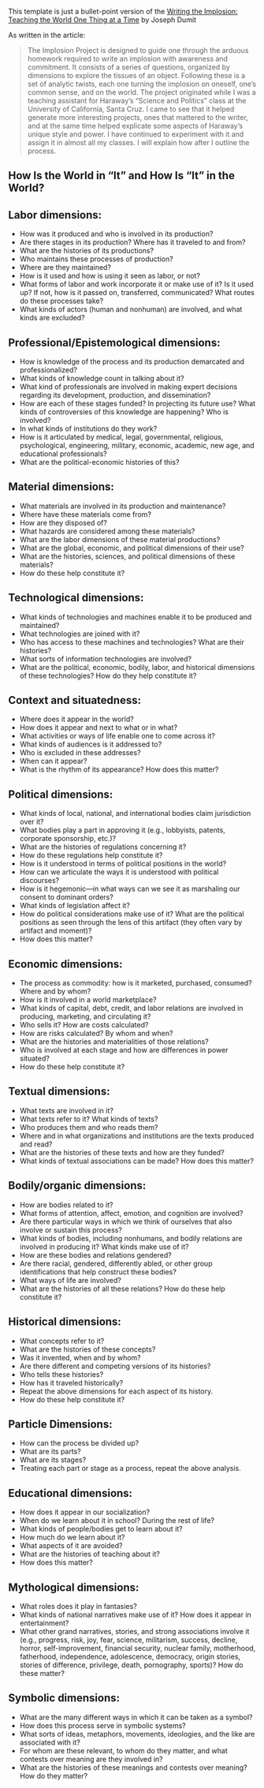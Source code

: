 This template is just a bullet-point version of the [Writing the Implosion: Teaching the World One Thing at a Time](https://journal.culanth.org/index.php/ca/article/view/ca29.2.09/301) by Joseph Dumit

As written in the article: 

> The Implosion Project is designed to guide one through the arduous homework required to write an implosion with awareness and commitment. It consists of a series of questions, organized by dimensions to explore the tissues of an object. Following these is a set of analytic twists, each one turning the implosion on oneself, one’s common sense, and on the world. The project originated while I was a teaching assistant for Haraway’s “Science and Politics” class at the University of California, Santa Cruz. I came to see that it helped generate more interesting projects, ones that mattered to the writer, and at the same time helped explicate some aspects of Haraway’s unique style and power. I have continued to experiment with it and assign it in almost all my classes. I will explain how after I outline the process.

## How Is the World in “It” and How Is “It” in the World?

## Labor dimensions: 
* How was it produced and who is involved in its production? 
* Are there stages in its production? Where has it traveled to and from? 
* What are the histories of its productions? 
* Who maintains these processes of production? 
* Where are they maintained? 
* How is it used and how is using it seen as labor, or not? 
* What forms of labor and work incorporate it or make use of it? Is it used up? If not, how is it passed on, transferred, communicated? What routes do these processes take? 
* What kinds of actors (human and nonhuman) are involved, and what kinds are excluded?

## Professional/Epistemological dimensions:
* How is knowledge of the process and its production demarcated and professionalized? 
* What kinds of knowledge count in talking about it?
* What kind of professionals are involved in making expert decisions regarding its development, production, and dissemination? 
* How are each of these stages funded? In projecting its future use? What kinds of controversies of this knowledge are happening? Who is involved? 
* In what kinds of institutions do they work? 
* How is it articulated by medical, legal, governmental, religious, psychological, engineering, military, economic, academic, new age, and educational professionals?
* What are the political-economic histories of this?

## Material dimensions: 
* What materials are involved in its production and maintenance? 
* Where have these materials come from? 
* How are they disposed of? 
* What hazards are considered among these materials? 
* What are the labor dimensions of these material productions? 
* What are the global, economic, and political dimensions of their use? 
* What are the histories, sciences, and political dimensions of these materials? 
* How do these help constitute it?

## Technological dimensions: 
* What kinds of technologies and machines enable it to be produced and maintained? 
* What technologies are joined with it? 
* Who has access to these machines and technologies? What are their histories? 
* What sorts of information technologies are involved? 
* What are the political, economic, bodily, labor, and historical dimensions of these technologies? How do they help constitute it?

## Context and situatedness:
* Where does it appear in the world? 
* How does it appear and next to what or in what? 
* What activities or ways of life enable one to come across it? 
* What kinds of audiences is it addressed to? 
* Who is excluded in these addresses? 
* When can it appear? 
* What is the rhythm of its appearance? How does this matter?

## Political dimensions: 
* What kinds of local, national, and international bodies claim jurisdiction over it? 
* What bodies play a part in approving it (e.g., lobbyists, patents, corporate sponsorship, etc.)? 
* What are the histories of regulations concerning it? 
* How do these regulations help constitute it? 
* How is it understood in terms of political positions in the world? 
* How can we articulate the ways it is understood with political discourses? 
* How is it hegemonic—in what ways can we see it as marshaling our consent to dominant orders? 
* What kinds of legislation affect it? 
* How do political considerations make use of it? What are the political positions as seen through the lens of this artifact (they often vary by artifact and moment)? 
* How does this matter?

## Economic dimensions: 
* The process as commodity: how is it marketed, purchased, consumed? Where and by whom? 
* How is it involved in a world marketplace? 
* What kinds of capital, debt, credit, and labor relations are involved in producing, marketing, and circulating it? 
* Who sells it? How are costs calculated? 
* How are risks calculated? By whom and when? 
* What are the histories and materialities of those relations? 
* Who is involved at each stage and how are differences in power situated? 
* How do these help constitute it?

## Textual dimensions: 
* What texts are involved in it? 
* What texts refer to it? What kinds of texts? 
* Who produces them and who reads them? 
* Where and in what organizations and institutions are the texts produced and read? 
* What are the histories of these texts and how are they funded? 
* What kinds of textual associations can be made? How does this matter?

## Bodily/organic dimensions:
* How are bodies related to it? 
* What forms of attention, affect, emotion, and cognition are involved? 
* Are there particular ways in which we think of ourselves that also involve or sustain this process? 
* What kinds of bodies, including nonhumans, and bodily relations are involved in producing it? What kinds make use of it? 
* How are these bodies and relations gendered? 
* Are there racial, gendered, differently abled, or other group identifications that help construct these bodies? 
* What ways of life are involved? 
* What are the histories of all these relations? How do these help constitute it?

## Historical dimensions: 
* What concepts refer to it? 
* What are the histories of these concepts? 
* Was it invented, when and by whom? 
* Are there different and competing versions of its histories? 
* Who tells these histories? 
* How has it traveled historically? 
* Repeat the above dimensions for each aspect of its history. 
* How do these help constitute it?

## Particle Dimensions: 
* How can the process be divided up? 
* What are its parts? 
* What are its stages? 
* Treating each part or stage as a process, repeat the above analysis.

## Educational dimensions: 
* How does it appear in our socialization? 
* When do we learn about it in school? During the rest of life? 
* What kinds of people/bodies get to learn about it? 
* How much do we learn about it? 
* What aspects of it are avoided? 
* What are the histories of teaching about it? 
* How does this matter?

## Mythological dimensions: 
* What roles does it play in fantasies? 
* What kinds of national narratives make use of it? How does it appear in entertainment? 
* What other grand narratives, stories, and strong associations involve it (e.g., progress, risk, joy, fear, science, militarism, success, decline, horror, self-improvement, financial security, nuclear family, motherhood, fatherhood, independence, adolescence, democracy, origin stories, stories of difference, privilege, death, pornography, sports)? How do these matter?

## Symbolic dimensions: 
* What are the many different ways in which it can be taken as a symbol? 
* How does this process serve in symbolic systems? 
* What sorts of ideas, metaphors, movements, ideologies, and the like are associated with it? 
* For whom are these relevant, to whom do they matter, and what contests over meaning are they involved in? 
* What are the histories of these meanings and contests over meaning? How do they matter?
